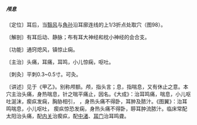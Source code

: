 ##### 颅息

〔定位〕耳后，当[翳风](https://www.gmzyjc.com/read/zjs/zjs3.1.9-12-0.0.2.3.17.md)与[角孙](https://www.gmzyjc.com/read/zjs/zjs3.1.9-12-0.0.2.3.20.md)沿耳廓连线的上1/3折点处取穴（图98）。

〔解剖〕有耳后动、静脉；布有耳大神经和枕小神经的会合支。

〔功能〕通窍熄风，镇惊止痫。

〔主治〕头痛，耳痛，耳鸣，小儿惊痫，呕吐。

〔刺灸〕平刺0.3~0.5寸。可灸。

〔讲述〕见于《甲乙》。别称颅额。颅，指头言；息，指喘息，又有休止之意。本穴主治头痛，身热喘息，针之喘平痛止，因名。《大成》：治耳鸣痛，喘息，小儿呕吐涎沫，瘈疭发痫，胸胁相引， ，身热头痛不得卧，耳肿及脓汁。《图翼》：治耳鸣喘息，小儿呕吐， 瘈疭惊恐发痫，身热头痛不得卧，聤耳肿流脓汁。临床常配太阳治头痛，配[内关](https://www.gmzyjc.com/read/zjs/zjs3.1.9-12-0.0.1.3.6.md)治瘈疭，配[中渚](https://www.gmzyjc.com/read/zjs/zjs3.1.9-12-0.0.2.3.3.md)、[耳门](https://www.gmzyjc.com/read/zjs/zjs3.1.9-12-0.0.2.3.21.md)治耳鸣聋。
